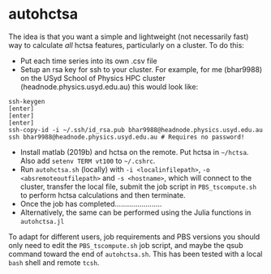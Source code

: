 # autohctsa

The idea is that you want a simple and lightweight (not necessarily fast) way to calculate _all_ hctsa features, particularly on a cluster.
To do this:
- Put each time series into its own .csv file
- Setup an rsa key for ssh to your cluster. For example, for me (bhar9988) on the USyd School of Physics HPC cluster (headnode.physics.usyd.edu.au) this would look like:
``` 
ssh-keygen
[enter]
[enter]
[enter]
ssh-copy-id -i ~/.ssh/id_rsa.pub bhar9988@headnode.physics.usyd.edu.au
ssh bhar9988@headnode.physics.usyd.edu.au # Requires no password!
```
- Install matlab (2019b) and hctsa on the remote. Put hctsa in `~/hctsa`. Also add `setenv TERM vt100` to `~/.cshrc`.
- Run `autohctsa.sh` (locally) with `-i <localinfilepath>`, `-o <absremoteoutfilepath>` and `-s <hostname>`, which will connect to the cluster, transfer the local file, submit the job script in `PBS_tscompute.sh` to perform hctsa calculations and then terminate.
- Once the job has completed.......................
- Alternatively, the same can be performed using the Julia functions in `autohctsa.jl`


To adapt for different users, job requirements and PBS versions you should only need to edit the `PBS_tscompute.sh` job script, and maybe the qsub command toward the end of `autohctsa.sh`. This has been tested with a local `bash` shell and remote `tcsh`.